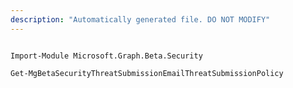 ```yaml
---
description: "Automatically generated file. DO NOT MODIFY"
---
```


```powershellv2

Import-Module Microsoft.Graph.Beta.Security

Get-MgBetaSecurityThreatSubmissionEmailThreatSubmissionPolicy

```